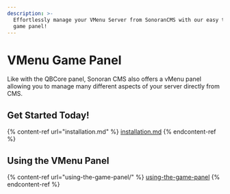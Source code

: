 ```yaml
---
description: >-
  Effortlessly manage your VMenu Server from SonoranCMS with our easy to use
  game panel!
---
```


# VMenu Game Panel

Like with the QBCore panel, Sonoran CMS also offers a vMenu panel allowing you to manage many different aspects of your server directly from CMS.

## Get Started Today!

{% content-ref url="installation.md" %}
[installation.md](installation.md)
{% endcontent-ref %}

## Using the VMenu Panel

{% content-ref url="using-the-game-panel/" %}
[using-the-game-panel](using-the-game-panel/)
{% endcontent-ref %}
